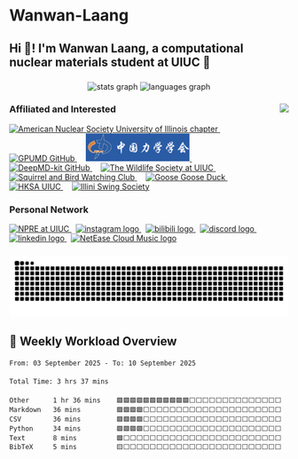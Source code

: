   # Wanwan-Laang

  <h2 align="left">Hi 👋! I'm Wanwan Laang, a computational nuclear materials student at UIUC 🚀</h2>

  ###

  <div align="center">
    <img src="https://github-readme-stats.vercel.app/api?username=Wanwan-Laang&hide_title=true&hide_rank=false&show_icons=true&include_all_commits=true&count_private=true&disable_animations=false&theme=dracula&locale=en&hide_border=false" height="150" alt="stats graph"  />
    <img src="https://github-readme-stats.vercel.app/api/top-langs?username=Wanwan-Laang&locale=en&hide_title=true&layout=compact&card_width=320&langs_count=5&theme=dracula&hide_border=false" height="150" alt="languages graph"  />
  </div>

  ###

  <img align="right" height="150" src="https://media1.giphy.com/media/v1.Y2lkPTc5MGI3NjExdG1tbmV0ZWJrZXloc253bjJsMnlzc3dmZ2p3MTRrMGVqMTJlZW9lMiZlcD12MV9pbnRlcm5hbF9naWZfYnlfaWQmY3Q9Zw/zZC2AqB84z7zFnlkbF/giphy.gif"  />

  ### Affiliated and Interested

  <div align="left">
    <a href="https://ans.npre.illinois.edu/" target="_blank">
      <img src="https://github.com/Wanwan-Laang/Wanwan-Laang/blob/main/images/ANS.jpg" height="50" alt="American Nuclear Society University of Illinois chapter" />
    </a>
    <img width="12" /> 
    <a href="https://github.com/brucefan1983/GPUMD" target="_blank">
      <img src="https://raw.githubusercontent.com/brucefan1983/GPUMD/master/logo/logo-main-arctic.png" height="50" alt="GPUMD GitHub" />
    </a>
    <img width="12" /> 
    <a href="https://www.cstam.org.cn/index.html" target="_blank">
      <img src="https://github.com/Wanwan-Laang/Wanwan-Laang/blob/main/images/CSTAM.png" height="50" alt="The Chinese Society of Theoretical Applied Mechanics" />
    </a>
    <img width="12" />
    <a href="https://github.com/deepmodeling" target="_blank">
      <img src="https://avatars.githubusercontent.com/u/32671488" height="50" alt="DeepMD-kit GitHub" />
    </a>
    <img width="12" />
    <a href="https://publish.illinois.edu/uiuc-wildlifesociety/" target="_blank">
      <img src="https://raw.githubusercontent.com/Wanwan-Laang/Wanwan-Laang/main/images/TWS.jpg" height="50" alt="The Wildlife Society at UIUC" />
    </a>
    <img width="12" />
    <a href="https://one.illinois.edu/squirrelandbirdwatchingclub/home/" target="_blank">
      <img src="https://ugc.production.linktr.ee/9NEmG766TmSXbRs5UJme_MjImyLK1MzH2qI1j" height="50" alt="Squirrel and Bird Watching Club" />    
    </a>
    <img width="12" />
    <a href="https://www.gaggle.fun/" target="_blank">
      <img src="https://o.qoo-img.com/ggpht/2l652ZLy6I_sz1hYKEKHxAlIt65gQfXqBSRLF3WCSxj_51_i_xUyxuRxY6r5ionKJHQ" height="50" alt="Goose Goose Duck" />
    </a>
    <img width="12" />
    <a href="https://uiuchksa.com/" target="_blank">
      <img src="https://raw.githubusercontent.com/Wanwan-Laang/Wanwan-Laang/main/images/HKSA.png" height="50" alt="HKSA UIUC" />
    </a>
  <img width="12" />
    <a href="https://www.illiniswing.org/" target="_blank">
      <img src="https://images.squarespace-cdn.com/content/v1/5f482c63e06b00272ac2f95b/1598566061563-H3IJHANL8BFSKTHP8LKS/logo_big.png" height="50" alt="Illini Swing Society" />
    </a>
  </div>


  ### Personal Network

  <div align="left">
    <a href="https://npre.illinois.edu/" target="_blank">
      <img src="https://img.shields.io/static/v1?message=NPRE@UIUC&logo=google-chrome&label=&color=FF6F00&logoColor=white&labelColor=&style=for-the-badge" height="35" alt="NPRE at UIUC" />
    </a>&nbsp;
    <a href="https://www.instagram.com/wen.laang/" target="_blank">
      <img src="https://img.shields.io/static/v1?message=Instagram&logo=instagram&label=&color=E4405F&logoColor=white&labelColor=&style=for-the-badge" height="35" alt="instagram logo" />
    </a>&nbsp;
    <a href="https://space.bilibili.com/121949505" target="_blank">
      <img src="https://img.shields.io/static/v1?message=Bilibili&logo=bilibili&label=&color=00A1D6&logoColor=white&labelColor=&style=for-the-badge" height="35" alt="bilibili logo" />
    </a>&nbsp;
    <a href="https://discord.com/users/veluron_laang" target="_blank">
      <img src="https://img.shields.io/static/v1?message=Discord&logo=discord&label=&color=7289DA&logoColor=white&labelColor=&style=for-the-badge" height="35" alt="discord logo" />
    </a>&nbsp;
    <a href="https://www.linkedin.com/in/veluron/" target="_blank">
      <img src="https://img.shields.io/static/v1?message=LinkedIn&logo=linkedin&label=&color=0077B5&logoColor=white&labelColor=&style=for-the-badge" height="35" alt="linkedin logo" />
    </a>&nbsp;
    <a href="https://music.163.com/#/artist?id=49600207" target="_blank">
      <img src="https://img.shields.io/static/v1?message=NetEase%20Cloud&logo=netease-cloud-music&label=&color=E71D36&logoColor=white&labelColor=&style=for-the-badge" height="35" alt="NetEase Cloud Music logo" />
    </a>
  </div>

  ###

  <div align="center">
    <img src="https://github.com/Wanwan-Laang/Wanwan-Laang/blob/output/github-contribution-grid-snake.svg" alt="Snake animation" />
  </div>

  ###

  ## 🧮 Weekly Workload Overview

  <!--START_SECTION:waka-->

```txt
From: 03 September 2025 - To: 10 September 2025

Total Time: 3 hrs 37 mins

Other      1 hr 36 mins    🟩🟩🟩🟩🟩🟩🟩🟩🟩🟩🟩⬜⬜⬜⬜⬜⬜⬜⬜⬜⬜⬜⬜⬜⬜   44.28 %
Markdown   36 mins         🟩🟩🟩🟩⬜⬜⬜⬜⬜⬜⬜⬜⬜⬜⬜⬜⬜⬜⬜⬜⬜⬜⬜⬜⬜   16.80 %
CSV        36 mins         🟩🟩🟩🟩⬜⬜⬜⬜⬜⬜⬜⬜⬜⬜⬜⬜⬜⬜⬜⬜⬜⬜⬜⬜⬜   16.62 %
Python     34 mins         🟩🟩🟩🟩⬜⬜⬜⬜⬜⬜⬜⬜⬜⬜⬜⬜⬜⬜⬜⬜⬜⬜⬜⬜⬜   15.98 %
Text       8 mins          🟩⬜⬜⬜⬜⬜⬜⬜⬜⬜⬜⬜⬜⬜⬜⬜⬜⬜⬜⬜⬜⬜⬜⬜⬜   03.70 %
BibTeX     5 mins          🟨⬜⬜⬜⬜⬜⬜⬜⬜⬜⬜⬜⬜⬜⬜⬜⬜⬜⬜⬜⬜⬜⬜⬜⬜   02.62 %
```

<!--END_SECTION:waka-->

  <br clear="both" />

